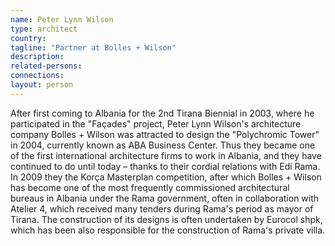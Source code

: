 ```yaml
---
name: Peter Lynn Wilson
type: architect
country:
tagline: "Partner at Bolles + Wilson"
description:
related-persons:
connections:
layout: person
---
```

 After first coming to Albania for the 2nd Tirana Biennial in 2003, where he participated in the "Façades" project, Peter Lynn Wilson's architecture company Bolles + Wilson was attracted to design the "Polychromic Tower" in 2004, currently known as ABA Business Center. Thus they became one of the first international architecture firms to work in Albania, and they have continued to do until today – thanks to their cordial relations with Edi Rama. In 2009 they the Korça Masterplan competition, after which Bolles + Wilson has become one of the most frequently commissioned architectural bureaus in Albania under the Rama government, often in collaboration with Atelier 4, which received many tenders during Rama's period as mayor of Tirana. The construction of its designs is often undertaken by Eurocol shpk, which has been also responsible for the construction of Rama's private villa.
